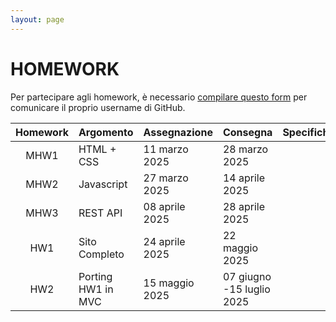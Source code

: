 ```yaml
---
layout: page
---
```


# HOMEWORK

Per partecipare agli homework, è necessario [compilare questo form](https://forms.gle/LMnKCVwjCrQe8qtS8) per comunicare il proprio username di GitHub.


| Homework | Argomento          | Assegnazione    | Consegna       | Specifiche   | Codice |
| :-------:| ------------------ | --------------- | ---------------|--------------|--------|
| MHW1     | HTML + CSS         | 11 marzo  2025  | 28 marzo 2025  |              |        |
| MHW2     | Javascript         | 27 marzo  2025  | 14 aprile 2025 |              |        |
| MHW3     | REST API           | 08 aprile 2025  | 28 aprile 2025 |              |        |
| HW1      | Sito Completo      | 24 aprile 2025  | 22 maggio 2025 |              |        |
| HW2      | Porting HW1 in MVC | 15 maggio 2025  | 07 giugno -15 luglio 2025 |              |        |
